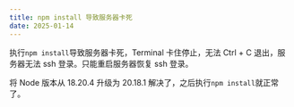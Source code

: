 ```yaml
---
title: npm install 导致服务器卡死
date: 2025-01-14
---
```


执行`npm install`导致服务器卡死，Terminal 卡住停止，无法 Ctrl + C 退出，服务器无法 ssh 登录。只能重启服务器恢复 ssh 登录。

将 Node 版本从 18.20.4 升级为 20.18.1 解决了，之后执行`npm install`就正常了。